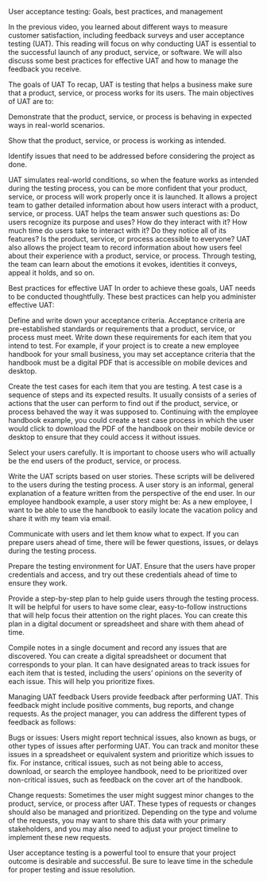 User acceptance testing: Goals, best practices, and management

In the previous video, you learned about different ways to measure customer satisfaction, including feedback surveys and user acceptance testing (UAT). This reading will focus on why conducting UAT is essential to the successful launch of any product, service, or software. We will also discuss some best practices for effective UAT and how to manage the feedback you receive. 

The goals of UAT
To recap, UAT is testing that helps a business make sure that a product, service, or process works for its users. The main objectives of UAT are to:

Demonstrate that the product, service, or process is behaving in expected ways in real-world scenarios. 

Show that the product, service, or process is working  as intended.

Identify issues that need to be addressed before considering the project as done.

UAT simulates real-world conditions, so when the feature works as intended during the testing process, you can be more confident that your product, service, or process will work properly once it is launched. It allows a project team to gather detailed information about how users interact with a product, service, or process. UAT helps the team answer such questions as: Do users recognize its purpose and uses? How do they interact with it? How much time do users take to interact with it? Do they notice all of its features? Is the product, service, or process accessible to everyone? UAT also allows the project team to record information about how users feel about their experience with a product, service, or process. Through testing, the team can learn about the emotions it evokes, identities it conveys, appeal it holds, and so on.

Best practices for effective UAT
In order to achieve these goals, UAT needs to be conducted thoughtfully. These best practices can help you administer effective UAT: 

Define and write down your acceptance criteria. 
Acceptance criteria are pre-established standards or requirements that a product, service, or process must meet. Write down these requirements for each item that you intend to test. For example, if your project is to create a new employee handbook for your small business, you may set acceptance criteria that the handbook must be a digital PDF that is accessible on mobile devices and desktop.

Create the test cases for each item that you are testing. 
A test case is a sequence of steps and its expected results. It usually consists of a series of actions that the user can perform to find out if the product, service, or process behaved the way it was supposed to. Continuing with the employee handbook example, you could create a test case process in which the user would click to download the PDF of the handbook on their mobile device or desktop to ensure that they could access it without issues.

Select your users carefully. 
It is important to choose users who will actually be the end users of the product, service, or process. 

Write the UAT scripts based on user stories. 
These scripts will be delivered to the users during the testing process. A user story is an informal, general explanation of a feature written from the perspective of the end user. In our employee handbook example, a user story might be: As a new employee, I want to be able to use the handbook to easily locate the vacation policy and share it with my team via email. 

Communicate with users and let them know what to expect. 
If you can prepare users ahead of time, there will be fewer questions, issues, or delays during the testing process.

Prepare the testing environment for UAT. 
Ensure that the users have proper credentials and access, and try out these credentials ahead of time to ensure they work. 

Provide a step-by-step plan to help guide users through the testing process. 
It will be helpful for users to have some clear, easy-to-follow instructions that will help focus their attention on the right places. You can create this plan in a digital document or spreadsheet and share with them ahead of time. 

Compile notes in a single document and record any issues that are discovered. 
You can create a digital spreadsheet or document that corresponds to your plan. It can have designated areas to track issues for each item that is tested, including the users’ opinions on the severity of each issue. This will help you prioritize fixes. 

Managing UAT feedback
Users provide feedback after performing UAT. This feedback might include positive comments, bug reports, and change requests. As the project manager, you can address the different types of feedback as follows:

Bugs or issues: Users might report technical issues, also known as bugs, or other types of issues after performing UAT. You can track and monitor these issues in a spreadsheet or equivalent system and prioritize which issues to fix. For instance, critical issues, such as not being able to access, download, or search the employee handbook, need to be prioritized over non-critical issues, such as feedback on the cover art of the handbook. 

Change requests: Sometimes the user might suggest minor changes to the product, service, or process after UAT. These types of requests or changes should also be managed and prioritized. Depending on the type and volume of the requests, you may want to share this data with your primary stakeholders, and you may also need to adjust your project timeline to implement these new requests. 

User acceptance testing is a powerful tool to ensure that your project outcome is desirable and successful. Be sure to leave time in the schedule for proper testing and issue resolution. 